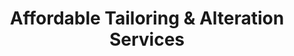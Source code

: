 ---
title: "Affordable Tailoring & Alteration Services"
url: /manchester/affordable-tailoring-and-alteration-services/
shop: tailor
---